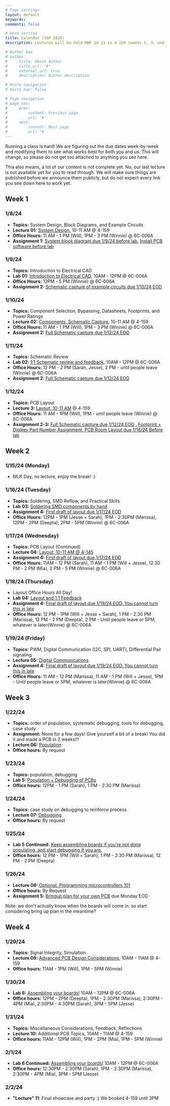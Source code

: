 ```yaml
---
# Page settings
layout: default
keywords:
comments: false

# Hero section
title: Calendar (IAP 2024)
description: Lectures will be held MWF 10-11 in 4-159 (weeks 1, 3, and 4) and 4-145 (week 2). Labs are held TR 10-12 in 6C-006A.

# Author box
# author:
#     title: About Author
#     title_url: '#'
#     external_url: true
#     description: Author description

# Micro navigation
# micro_nav: false

# Page navigation
# page_nav:
#     prev:
#         content: Previous page
#         url: '#'
#     next:
#         content: Next page
#         url: '#'
---
```


<div class="callout callout--danger">
Running a class is hard! We are figuring out the due dates week-by-week and modifying them to see what works best for both you and us. This will change, so please do not get too attached to anything you see here.

This also means, a lot of our content is not complete yet. No, our last lecture is not available yet for you to read through. We will make sure things are published before we announce them publicly, but do not expect every link you see down here to work yet.
</div>

## Week 1

### 1/8/24

- __Topics:__ System Design, Block Diagrams, and Example Circuits
- __Lecture 01:__ [System Design](../lectures/lecture_01), 10-11 AM @ 4-159
- __Office Hours:__ 11 AM - 1 PM (Will), 1PM - 3 PM (Winnie) @ 6C-006A
- __Assignment 1:__ [System block diagram due 1/9/24 before lab](https://docs.google.com/presentation/d/1wPE4TpG_88bkRKjd0cjuAzf9CJBQiEmrMc7BLtixpPQ/edit?usp=sharing), [Install PCB software before lab](../lectures/altium_setup)

### 1/9/24

- __Topics:__ Introduction to Electrical CAD
- __Lab 01:__ [Introduction to Electrical CAD](../labs/lab_01), 10AM - 12PM @ 6C-006A
- __Office Hours:__ 12PM - 5 PM (Winnie) @ 6C-006A
- __Assignment 2:__ [Schematic capture of example circuits due 1/10/24 EOD](../assignments/assignment_02)

### 1/10/24

- __Topics:__ Component Selection, Bypassing, Datasheets, Footprints, and Power Ratings
- __Lecture 02:__ [Components, Schematic Capture](../lectures/lecture_02), 10-11 AM @ 4-159
- __Office Hours:__ 11 AM - 1 PM (Will), 1PM - 3 PM (Winnie) @ 6C-006A
- __Assignment 2:__ [Full Schematic capture due 1/12/24 EOD](../assignments/assignment_02)

### 1/11/24

- __Topics:__ Schematic Review
- __Lab 02:__ [1:1 Schematic review and feedback](../labs/lab_02), 10AM - 12PM @ 6C-006A
- __Office Hours:__ 12 PM - 2 PM (Sarah, Jesse), 2 PM - until people leave (Winnie) @ 6C-006A
- __Assignment 2:__ [Full Schematic capture due 1/12/24 EOD](../assignments/assignment_02)

### 1/12/24

- __Topics:__ PCB Layout
- __Lecture 3:__ [Layout, 10-11 AM](../lectures/lecture_03) @ 4-159
- __Office Hours:__ 11 AM - 1PM (Will), 1PM - until people leave (Winnie) @ 6C-006A
- __Assignment 2-3:__ [Full Schematic capture due 1/12/24 EOD](../assignments/assignment_02) , [Footprint + Digikey Part Number Assignment, PCB Room Layout due 1/16/24 Before lab](/assignments/assignment_03)

## Week 2

### 1/15/24 (Monday)

- MLK Day, no lecture, enjoy the break! :)

### 1/16/24 (Tuesday)

- __Topics:__ Soldering, SMD Reflow, and Practical Skills
- __Lab 03:__ [Soldering SMD components by hand](../labs/lab_03)
- __Assignment 4:__ [First draft of layout due 1/17/24 EOD](../assignments/assignment_04)
- __Office Hours:__ 12PM - 1PM (Jesse + Sarah), 1PM - 2:30PM (Marissa), 12PM - 2PM (Deepta), 2PM - 5PM (Winnie) @ 6C-006A

### 1/17/24 (Wednesday)

- __Topics:__ PCB Layout (Continued)
- __Lecture 04:__ [Layout, 10-11 AM @ 4-145](../lectures/lecture_04)
- __Assignment 4:__ [First draft of layout due 1/17/24 EOD](../assignments/assignment_04)
- __Office Hours:__ 11AM - 12 PM (Sarah), 11 AM - 1 PM (Will + Jesse), 12:30 PM - 2 PM (Mia), 2 PM - 5 PM (Winnie) @ 6C-006A

### 1/18/24 (Thursday)

- Layout Office Hours All Day!
- __Lab 04:__ [Layout and 1:1 Feedback](../labs/lab_04)
- __Assignment 4:__ [Final draft of layout due 1/19/24 EOD. You cannot turn this in late](../assignments/assignment_04)
- __Office Hours:__ 12 PM - 1PM (Will + Jesse + Sarah), 1 PM - 2:30 PM (Marissa), 12 PM - 2 PM (Deepta), 2 PM - Until people leave or 5PM, whatever is later(Winnie) @ 6C-006A

### 1/19/24 (Friday)

- __Topics:__ PWM, Digital Communication (I2C, SPI, UART), Differential Pair signaling
- __Lecture 05:__ [Digital Communications](../lectures/lecture_05/)
- __Assignment 4:__ [Final draft of layout due 1/19/24 EOD. You cannot turn this in late](../assignments/assignment_04)
- __Office Hours:__ 11 AM - 12 PM (Marissa), 11 AM - 1 PM (Will + Jesse), 1PM - Until people leave or 5PM, whatever is later(Winnie) @ 6C-006A

## Week 3

### 1/22/24

- __Topics:__ order of population, systematic debugging, tools for debugging, case study
- __Assignment:__ None for a few days! Give yourself a bit of a break! You did it and made a PCB in 2 weeks!!!
- __Lecture 06:__ [Population](../lectures/lecture_06/)
- __Office hours:__ By request

### 1/23/24

- __Topics:__ population, debugging
- __Lab 5:__ [Population + Debugging of PCBs](../labs/lab_05)
- __Office hours:__ 12PM - 1 PM (Sarah), 1 PM - 2:30 PM (Marissa)

### 1/24/24

- __Topics:__ case study on debugging to reinforce process
- __Lecture 07:__ [Debugging](../lectures/lecture_07)
- __Office hours:__ By request

### 1/25/24

- __Lab 5 Continued:__ [Keep assembling boards if you're not done populating, and start debugging if you are.](../labs/lab_05)
- __Office hours:__ 12 PM - 1PM (Will + Sarah), 1 PM - 2:30 PM (Marissa), 12 PM - 2 PM (Deepta)

### 1/26/24

- __Lecture 08:__ [Optional: Programming microcontrollers 101](../lectures/lecture_08)
- __Office hours:__ By Request
- __Assignment 5:__ [Bringup plan for your own PCB](../assignments/assignment_05) due Monday EOD

Note: we don't actually know when the boards will come in. so start considering bring up plan in the meantime?

## Week 4

### 1/29/24

- __Topics:__ Signal Integrity, Simulation
- __Lecture 09:__ [Advanced PCB Design Considerations](/lectures/lecture_09), 10AM - 11AM @ 4-159
- __Office hours:__ 11AM - 1PM (Will), 1PM - 5PM (Winnie)

### 1/30/24

- __Lab 6:__ [Assembling your boards!](../labs/lab_06) 10AM - 12PM @ 6C-006A
- __Office hours:__ 12PM - 2PM (Deepta), 1PM - 2:30PM (Marissa), 2:30PM - 4PM (Mia), 2:30PM - 4:30PM (Sarah), 3PM - 5PM (Jesse)

### 1/31/24

- __Topics:__ Miscellaneous Considerations, Feedback, Reflections
- __Lecture 10:__ Additional PCB Topics, 10AM - 11AM @ 4-159
- __Office hours:__ 11AM - 12PM (Will), 1PM - 2PM (Mia), 1PM - 5PM (Winnie)

### 2/1/24

- __Lab 6 Continued:__ [Assembling your boards!](../labs/lab_06) 10AM - 12PM @ 6C-006A
- __Office hours:__ 12:30PM - 2:30PM (Sarah), 1PM - 2:30PM (Marissa), 2:30PM - 4PM (Mia), 3PM - 5PM (Jesse)

### 2/2/24

- __"Lecture" 11__: Final showcase and party :) We booked 4-159 until 3PM
